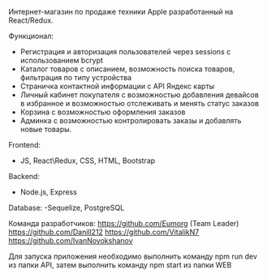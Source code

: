 Интернет-магазин по продаже техники Apple разработанный на React/Redux.

Функционал:
- Регистрация и авторизация пользователей через sessions с использованием bcrypt
- Каталог товаров с описанием, возможность поиска товаров, фильтрация по типу устройства
- Страничка контактной информации с API Яндекс карты
- Личный кабинет покупателя с возможностью добавления девайсов в избранное и возможностью отслеживать и менять статус заказов
- Корзина с возможностью оформления заказов
- Админка с возможностью контролировать заказы и добавлять новые товары.

Frontend:
- JS, React\Redux, CSS, HTML, Bootstrap

Backend:
- Node.js, Express

Database:
-Sequelize, PostgreSQL

Команда разработчиков:
https://github.com/Eumorg (Team Leader)
https://github.com/Danill212
https://github.com/VitalikN7
https://github.com/IvanNovokshanov


Для запуска приложения необходимо выполнить команду npm run dev из папки API, затем выполнить команду npm start из папки WEB




